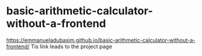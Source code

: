 # basic-arithmetic-calculator-without-a-frontend

https://emmanueladubasim.github.io/basic-arithmetic-calculator-without-a-frontend/
Tis link leads to the project page
